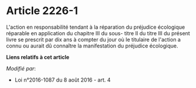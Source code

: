 # Article 2226-1

L'action en responsabilité tendant à la réparation du préjudice écologique réparable en application du chapitre III du sous-
titre II du titre III du présent livre se prescrit par dix ans à compter du jour où le titulaire de l'action a connu ou
aurait dû connaître la manifestation du préjudice écologique.

**Liens relatifs à cet article**

_Modifié par_:

  - Loi n°2016-1087 du 8 août 2016 - art. 4

